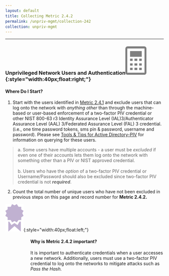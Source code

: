 ```yaml
---
layout: default
title: Collecting Metric 2.4.2
permalink: /unpriv-mgmt/collection-242
collection: unpriv-mgmt
---
```

---
### Unprivileged Network Users and Authentication![calc logo](../img/calc.png){:style="width:40px;float:right;"}
#### Where Do I Start?

1.	Start with the users identified in [Metric 2.4.1](../unpriv-mgmt/collection-241) and exclude users that can log onto the network with <i>anything other</i> than through the machine-based or user-based enforcement of a two-factor PIV credential or other NIST 800-63 r3 Identity Assurance Level (IAL)3/Authenticator Assurance Level (AAL) 3/Federated Assurance Level (FAL) 3 credential. (i.e., one time password tokens, sms pin & password, username and password). Please see <a href="../tools-tips/searchAD-PIV">Tools & Tips for Active Directory-PIV</a> for information on querying for these users.
> a.	Some users have multiple accounts - a user must be *excluded* if even one of their accounts lets them log onto the network with something other than a PIV or NIST approved credential.<br><br>
> b.	Users who have the *option* of a two-factor PIV credential or Username/Password should also be excluded since two-factor PIV credential is not <i><b>required</b></i>.

2.	Count the total number of unique users who have not been excluded in previous steps on this page and record number for <b>Metric 2.4.2.</b>

![ribbon logo](../img/ribbon.png){:style="width:40px;float:left;"}
<style>
div .usa-alert {background-color: #e1f3f8;}
div .usa-alert-text {
padding-left: 5rem;
horizontal-align: right; }
  </style>
  <div class="usa-alert">
  <div class="usa-alert-text">
    <p class="usa-alert-text"><H4>Why is Metric 2.4.2 important?</H4>
    It is important to authenticate credentials when a user accesses a new network.
    Additionally, users must use a two-factor PIV credential to log onto the networks to mitigate attacks such as <i>Pass the Hash.</i> </p>

</div>
</div>
